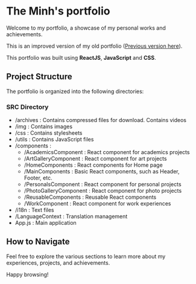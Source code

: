 # The Minh's portfolio #

Welcome to my portfolio, a showcase of my personal works and achievements.

This is an improved version of my old portfolio ([Previous version here](https://github.com/ThiiLuu79/MyPortfolio)).

This portfolio was built using **ReactJS**, **JavaScript** and **CSS**.

## Project Structure

The portfolio is organized into the following directories:

### SRC Directory
 - /archives : Contains compressed files for download. Contains videos
 - /img : Contains images
 - /css : Contains stylesheets
 - /utils : Contains JavaScript files
 - /components :
      - /AcademicsComponent : React component for academics projects
      - /ArtGalleryComponent : React component for art projects
      - /HomeComponents : React components for Home page 
      - /MainComponents : Basic React components, such as Header, Footer, etc.
      - /PersonalsComponent : React component for personal projects
      - /PhotoGalleryComponent : React component for photo projects
      - /ReusableComponents : Reusable React components
      - /WorkComponent : React component for work experiences
 - /i18n : Text files
 - /LanguageContext : Translation management
 - App.js : Main application

## How to Navigate

Feel free to explore the various sections to learn more about my experiences, projects, and achievements.

Happy browsing!

